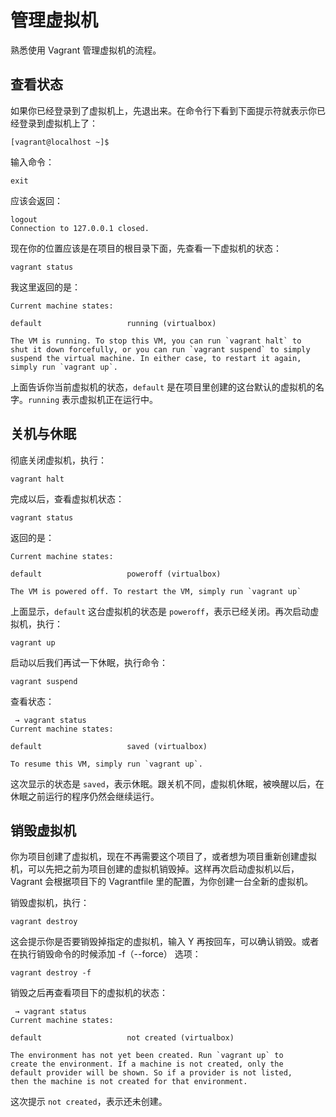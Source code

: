 # 管理虚拟机

熟悉使用 Vagrant 管理虚拟机的流程。

## 查看状态

如果你已经登录到了虚拟机上，先退出来。在命令行下看到下面提示符就表示你已经登录到虚拟机上了：

```
[vagrant@localhost ~]$
```

输入命令：

```
exit
```

应该会返回：

```
logout
Connection to 127.0.0.1 closed.
```

现在你的位置应该是在项目的根目录下面，先查看一下虚拟机的状态：

```
vagrant status
```

我这里返回的是：

    Current machine states:

    default                   running (virtualbox)

    The VM is running. To stop this VM, you can run `vagrant halt` to
    shut it down forcefully, or you can run `vagrant suspend` to simply
    suspend the virtual machine. In either case, to restart it again,
    simply run `vagrant up`.

上面告诉你当前虚拟机的状态，`default` 是在项目里创建的这台默认的虚拟机的名字。`running` 表示虚拟机正在运行中。

## 关机与休眠

彻底关闭虚拟机，执行：

```
vagrant halt
```

完成以后，查看虚拟机状态：

```
vagrant status
```

返回的是：

    Current machine states:

    default                   poweroff (virtualbox)

    The VM is powered off. To restart the VM, simply run `vagrant up`

上面显示，`default` 这台虚拟机的状态是 `poweroff`，表示已经关闭。再次启动虚拟机，执行：

```
vagrant up
```

启动以后我们再试一下休眠，执行命令：

```
vagrant suspend
```

查看状态：

     → vagrant status
    Current machine states:

    default                   saved (virtualbox)

    To resume this VM, simply run `vagrant up`.

这次显示的状态是 `saved`，表示休眠。跟关机不同，虚拟机休眠，被唤醒以后，在休眠之前运行的程序仍然会继续运行。

## 销毁虚拟机

你为项目创建了虚拟机，现在不再需要这个项目了，或者想为项目重新创建虚拟机，可以先把之前为项目创建的虚拟机销毁掉。这样再次启动虚拟机以后，Vagrant 会根据项目下的 Vagrantfile 里的配置，为你创建一台全新的虚拟机。

销毁虚拟机，执行：

```
vagrant destroy
```

这会提示你是否要销毁掉指定的虚拟机，输入 Y 再按回车，可以确认销毁。或者在执行销毁命令的时候添加 -f（--force） 选项：

```
vagrant destroy -f
```

销毁之后再查看项目下的虚拟机的状态：

     → vagrant status
    Current machine states:

    default                   not created (virtualbox)

    The environment has not yet been created. Run `vagrant up` to
    create the environment. If a machine is not created, only the
    default provider will be shown. So if a provider is not listed,
    then the machine is not created for that environment.

这次提示 `not created`，表示还未创建。

